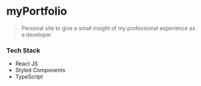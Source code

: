# myPortfolio
> Personal site to give a small insight of my professional experience as a developer

### Tech Stack

* React JS
* Styled Components
* TypeScript
